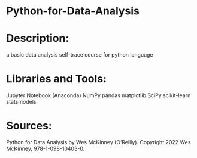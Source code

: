 # Python-for-Data-Analysis

# Description:
a basic data analysis self-trace course for python language

# Libraries and Tools:
Jupyter Notebook (Anaconda)
NumPy
pandas
matplotlib
SciPy
scikit-learn
statsmodels

#

# Sources:
Python for Data Analysis by Wes McKinney (O’Reilly). Copyright 2022 Wes McKinney, 978-1-098-10403-0.

